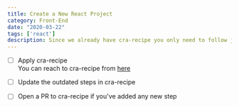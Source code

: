 ```yaml
---
title: Create a New React Project
category: Front-End
date: "2020-03-22"
tags: ['react']
description: Since we already have cra-recipe you only need to follow just a few steps from this checklist.
---
```


- [ ] Apply cra-recipe  
You can reach to cra-recipe from [here](https://github.com/atolye15/cra-recipe)

- [ ] Update the outdated steps in cra-recipe  

- [ ] Open a PR to cra-recipe if you've added any new step
